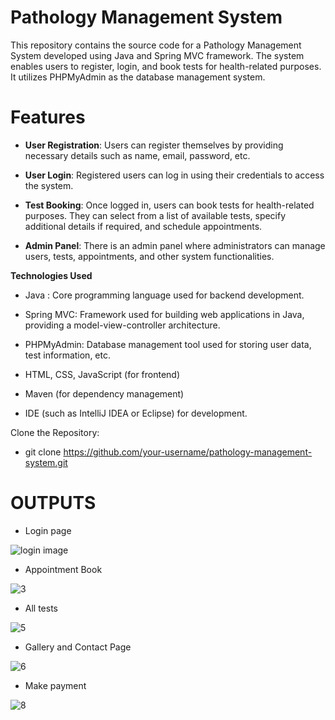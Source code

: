 # Pathology Management System

This repository contains the source code for a Pathology Management System developed using Java and Spring MVC framework. The system enables users to register, login, and book tests for health-related purposes. It utilizes PHPMyAdmin as the database management system.

# Features
- **User Registration**: Users can register themselves by providing necessary details such as name, email, password, etc.

- **User Login**: Registered users can log in using their credentials to access the system.

- **Test Booking**: Once logged in, users can book tests for health-related purposes. They can select from a list of available tests, specify additional details if required, and schedule appointments.

- **Admin Panel**: There is an admin panel where administrators can manage users, tests, appointments, and other system functionalities.


**Technologies Used**

* Java : Core programming language used for backend development.

* Spring MVC: Framework used for building web applications in Java, providing a model-view-controller architecture.

* PHPMyAdmin: Database management tool used for storing user data, test information, etc.

* HTML, CSS, JavaScript (for frontend)

* Maven (for dependency management)

* IDE (such as IntelliJ IDEA or Eclipse) for development.


Clone the Repository:
- git clone https://github.com/your-username/pathology-management-system.git

# OUTPUTS

* Login page
  
![login image](https://github.com/Priya-Sharma11/Pathology-Management-System/assets/83345365/fdd8ead3-ed1b-4c43-860e-941db83ac50f)

* Appointment Book

![3](https://github.com/Priya-Sharma11/Pathology-Management-System/assets/83345365/f3758627-8511-48a6-b94b-1fe3cbb4d7e0)

* All tests

![5](https://github.com/Priya-Sharma11/Pathology-Management-System/assets/83345365/60592a11-76e2-4e0f-8f63-e60ac0cbd74a)

* Gallery and Contact Page

![6](https://github.com/Priya-Sharma11/Pathology-Management-System/assets/83345365/ce6b0fcc-7e5e-45f9-840b-b31eefbdbdfd)

* Make payment

![8](https://github.com/Priya-Sharma11/Pathology-Management-System/assets/83345365/b8bfd429-efa2-4114-bc57-d35bfc81a351)








